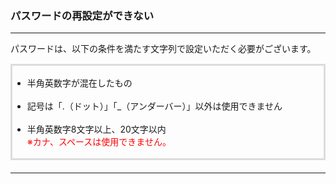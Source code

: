 <h3>パスワードの再設定ができない</h3>
<hr>

パスワードは、以下の条件を満たす文字列で設定いただく必要がございます。

<div style="padding: 3px 15px 3px 0px; margin-top: 15px; margin-bottom: 20px; border: 3px solid #dcdcdc;">
<ul>
<li>半角英数字が混在したもの</li>
<br>
<li>記号は「.（ドット）」「_（アンダーバー）」以外は使用できません</li>
<br>
<li>半角英数字8文字以上、20文字以内<br>
<font color="#ff0000">※カナ、スペースは使用できません。</font></li>
</ul>
</div>

<hr>